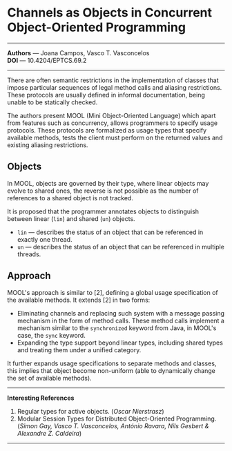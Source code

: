 # Channels as Objects in Concurrent Object-Oriented Programming

---

**Authors** — Joana Campos, Vasco T. Vasconcelos\
**DOI** — 10.4204/EPTCS.69.2

---

There are often semantic restrictions in the implementation of classes that impose particular sequences of legal method calls and aliasing restrictions.
These protocols are usually defined in informal documentation, being unable to be statically checked.

The authors present MOOL (Mini Object-Oriented Language) which apart from features such as concurrency,
allows programmers to specify usage protocols.
These protocols are formalized as usage types that specify available methods,
tests the client must perform on the returned values and existing aliasing restrictions.

## Objects

In MOOL, objects are governed by their type, where linear objects may evolve to shared ones,
the reverse is not possible as the number of references to a shared object is not tracked.

It is proposed that the programmer annotates objects to distinguish between linear (`lin`) and shared (`un`) objects.

- `lin` — describes the status of an object that can be referenced in exactly one thread.
- `un` — describes the status of an object that can be referenced in multiple threads.

## Approach

MOOL's approach is similar to [2], defining a global usage specification of the available methods.
It extends [2] in two forms:

- Eliminating channels and replacing such system with a message passing mechanism in the form of method calls.
  These method calls implement a mechanism similar to the `synchronized` keyword from Java,
  in MOOL's case, the `sync` keyword.
- Expanding the type support beyond linear types,
  including shared types and treating them under a unified category.

It further expands usage specifications to separate methods and classes,
this implies that object become non-uniform (able to dynamically change the set of available methods).


---

**Interesting References**

1. Regular types for active objects. (*Oscar Nierstrasz*)
2. Modular Session Types for Distributed Object-Oriented Programming.
  (*Simon Gay, Vasco T. Vasconcelos, António Ravara, Nils Gesbert & Alexandre Z. Caldeira*)

---